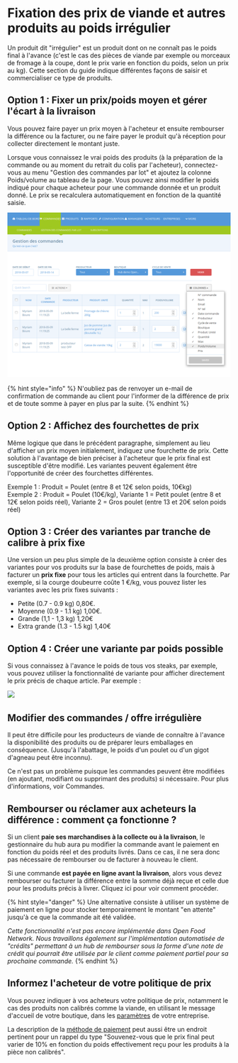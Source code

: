 # Fixation des prix de viande et autres produits au poids irrégulier

Un produit dit "irrégulier" est un produit dont on ne connaît pas le poids final à l'avance (c'est le cas des pièces de viande par exemple ou morceaux de fromage à la coupe, dont le prix varie en fonction du poids, selon un prix au kg). Cette section du guide indique différentes façons de saisir et commercialiser ce type de produits.

## Option 1 : Fixer un prix/poids moyen et gérer l'écart à la livraison

Vous pouvez faire payer un prix moyen à l'acheteur et ensuite rembourser la différence ou la facturer, ou ne faire payer le produit qu'à réception pour collecter directement le montant juste.

Lorsque vous connaissez le vrai poids des produits (à la préparation de la commande ou au moment du retrait du colis par l'acheteur), connectez-vous au menu "Gestion des commandes par lot" et ajoutez la colonne Poids/volume au tableau de la page. Vous pouvez ainsi modifier le poids indiqué pour chaque acheteur pour une commande donnée et un produit donné. Le prix se recalculera automatiquement en fonction de la quantité saisie.&#x20;

![](<../../.gitbook/assets/image (53) (1) (1) (1) (1) (1).png>)

{% hint style="info" %}
N'oubliez pas de renvoyer un e-mail de confirmation de commande au client pour l'informer de la différence de prix et de toute somme à payer en plus par la suite.
{% endhint %}

## Option 2 : Affichez des fourchettes de prix

Même logique que dans le précédent paragraphe, simplement au lieu d'afficher un prix moyen initialement, indiquez une fourchette de prix. Cette solution à l'avantage de bien préciser à l'acheteur que le prix final est susceptible d'être modifié. Les variantes peuvent également être l'opportunité de créer des fourchettes différentes.&#x20;

Exemple 1 : Produit = Poulet (entre 8 et 12€ selon poids, 10€kg) \
Exemple 2 : Produit = Poulet (10€/kg), Variante 1 = Petit poulet (entre 8 et 12€ selon poids réel), Variante 2 = Gros poulet (entre 13 et 20€ selon poids réel)

## Option 3 : Créer des variantes par tranche de calibre à prix fixe

Une version un peu plus simple de la deuxième option consiste à créer des variantes pour vos produits sur la base de fourchettes de poids, mais à facturer un **prix fixe** pour tous les articles qui entrent dans la fourchette. Par exemple, si la courge doubeurre coûte 1 €/kg, vous pouvez lister les variantes avec les prix fixes suivants :

* Petite (0.7 - 0.9 kg) 0,80€.&#x20;
* Moyenne (0.9 - 1.1 kg) 1,00€.&#x20;
* Grande (1,1 - 1,3 kg) 1,20€&#x20;
* Extra grande (1.3 - 1.5 kg) 1,40€

## Option 4 : Créer une variante par poids possible&#x20;

Si vous connaissez à l'avance le poids de tous vos steaks, par exemple, vous pouvez utiliser la fonctionnalité de variante pour afficher directement le prix précis de chaque article. Par exemple :

![](../../.gitbook/assets/knownweight.jpg)

## Modifier des commandes / offre irrégulière

Il peut être difficile pour les producteurs de viande de connaître à l'avance la disponibilité des produits ou de préparer leurs emballages en conséquence. (Jusqu'à l'abattage, le poids d'un poulet ou d'un gigot d'agneau peut être inconnu).&#x20;

Ce n'est pas un problème puisque les commandes peuvent être modifiées (en ajoutant, modifiant ou supprimant des produits) si nécessaire. Pour plus d'informations, voir Commandes.

## Rembourser ou réclamer aux acheteurs la différence : comment ça fonctionne ?

Si un client **paie ses marchandises à la collecte ou à la livraison**, le gestionnaire du hub aura pu modifier la commande avant le paiement en fonction du poids réel et des produits livrés. Dans ce cas, il ne sera donc pas nécessaire de rembourser ou de facturer à nouveau le client.&#x20;

Si une commande **est payée en ligne avant la livraison**, alors vous devez rembourser ou facturer la différence entre la somme déjà reçue et celle due pour les produits précis à livrer. Cliquez ici pour voir comment procéder.

{% hint style="danger" %}
Une alternative consiste à utiliser un système de paiement en ligne pour stocker temporairement le montant "en attente" jusqu'à ce que la commande ait été validée.&#x20;

_Cette fonctionnalité n'est pas encore implémentée dans Open Food Network. Nous travaillons également sur l'implémentation automatisée de "crédits" permettant à un hub de rembourser sous la forme d'une note de crédit qui pourrait être utilisée par le client comme paiement partiel pour sa prochaine commande._
{% endhint %}

## Informez l'acheteur de votre politique de prix&#x20;

Vous pouvez indiquer à vos acheteurs votre politique de prix, notamment le cas des produits non calibrés comme la viande, en utilisant le message d'accueil de votre boutique, dans les [paramètres](broken-reference) de votre entreprise.

La description de la [méthode de paiement](broken-reference) peut aussi être un endroit pertinent pour un rappel du type "Souvenez-vous que le prix final peut varier de 10% en fonction du poids effectivement reçu pour les produits à la pièce non calibrés".
